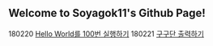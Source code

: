 ﻿## Welcome to Soyagok11's Github Page!


180220 [Hello World를 100번 실행하기](Tasks/180220)
180221 [구구단 출력하기](Tasks/180221)